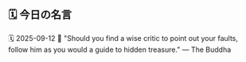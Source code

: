 ## 🗓️ 今日の名言

<!--START_SECTION:quote-->
🗓️ 2025-09-12
💬 "Should you find a wise critic to point out your faults, follow him as you would a guide to hidden treasure." — The Buddha
<!--END_SECTION:quote-->
